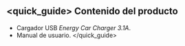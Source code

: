 ## <quick_guide> Contenido del producto

- Cargador USB *Energy Car Charger 3.1A*.
- Manual de usuario.
</quick_guide>

